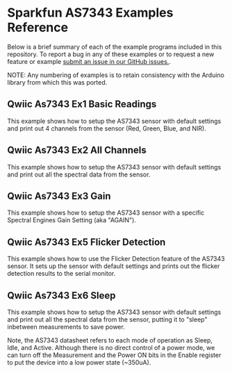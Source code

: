 # Sparkfun AS7343 Examples Reference
Below is a brief summary of each of the example programs included in this repository. To report a bug in any of these examples or to request a new feature or example [submit an issue in our GitHub issues.](https://github.com/sparkfun/qwiic_as7343_py/issues). 

NOTE: Any numbering of examples is to retain consistency with the Arduino library from which this was ported. 

## Qwiic As7343 Ex1 Basic Readings
This example shows how to setup the AS7343 sensor with default settings and
 print out 4 channels from the sensor (Red, Green, Blue, and NIR).

## Qwiic As7343 Ex2 All Channels
This example shows how to setup the AS7343 sensor with default settings and
 print out all the spectral data from the sensor.

## Qwiic As7343 Ex3 Gain
This example shows how to setup the AS7343 sensor with a specific Spectral 
 Engines Gain Setting (aka "AGAIN").

## Qwiic As7343 Ex5 Flicker Detection
This example shows how to use the Flicker Detection feature of the AS7343 sensor.
 It sets up the sensor with default settings and prints out the flicker detection
 results to the serial monitor.

## Qwiic As7343 Ex6 Sleep
This example shows how to setup the AS7343 sensor with default settings and
   print out all the spectral data from the sensor, putting it to "sleep" inbetween
   measurements to save power.
  
   Note, the AS7343 datasheet refers to each mode of operation as Sleep, Idle,
   and Active. Although there is no direct control of a power mode, we can turn off
   the Measurement and the Power ON bits in the Enable register to put the device
     into a low power state (~350uA).


